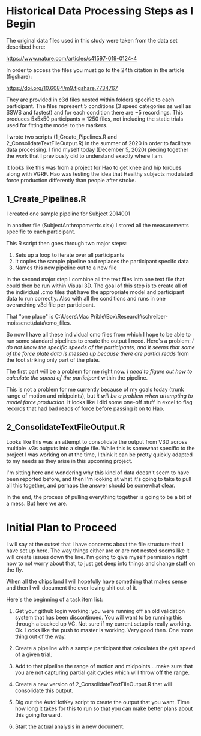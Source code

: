 # Historical Data Processing Steps as I Begin
 
The original data files used in this study were taken from the data set described here:

  https://www.nature.com/articles/s41597-019-0124-4

In order to access the files you must go to the 24th citation in the article (figshare):

  https://doi.org/10.6084/m9.figshare.7734767

They are provided in c3d files nested within folders specific to each participant. The files represent 5 conditions (3 speed categories as well as SSWS and fastest) and for each condition there are ~5 recordings. This produces 5x5x50 participants = 1250 files, not including the static trials used for fitting the model to the markers.

I wrote two scripts (1_Create_Pipelines.R and 2_ConsolidateTextFileOutput.R) in the summer of 2020 in order to facilitate data processing. I find myself today (December 5, 2020) piecing together the work that I previously did to understand exactly where I am.

It looks like this was from a project for Hao to get knee and hip torques along with VGRF. Hao was testing the idea that Healthy subjects modulated force production differently than people after stroke.



## 1_Create_Pipelines.R

I created one sample pipeline for Subject 2014001

In another file (SubjectAnthropometrix.xlsx) I stored all the measurements specific to each participant.

This R script then goes through two major steps:

1. Sets up a loop to iterate over all participants
2. It copies the sample pipeline and replaces the participant specifc data
3. Names this new pipeline out to a new file

In the second major step I combine all the text files into one text file that could then be run within Visual 3D. The goal of this step is to create all of the individual .cmo files that have the appropriate model and participant data to run correctly. Also with all the conditions and runs in one overarching v3d file per participant.

That "one place" is C:\Users\Mac Prible\Box\Research\schreiber-moissenet\data\cmo_files. 

So now I have all these individual cmo files from which I hope to be able to run some standard pipelines to create the output I need. Here's a problem: *I do not know the specific speeds of the participants, and it seems that some of the force plate data is messed up because there are partial reads* from the foot striking only part of the plate. 

The first part will be a problem for me right now. *I need to figure out how to calculate the speed of the participant* within the pipeline.

This is not a problem for me currently because of my goals today (trunk range of motion and midpoints), but *it will be a problem when attempting to model force production*. It looks like I did some one-off stuff in excel to flag records that had bad reads of force before passing it on to Hao. 

## 2_ConsolidateTextFileOutput.R

Looks like this was an attempt to consolidate the output from V3D across multiple .v3s outputs into a single file. While this is somewhat specific to the project I was working on at the time, I think it can be pretty quickly adapted to my needs as they arise in this upcoming project. 

I'm sitting here and wondering why this kind of data doesn't seem to have been reported before, and then I'm looking at what it's going to take to pull all this together, and perhaps the answer should be somewhat clear. 

In the end, the process of pulling everything together is going to be a bit of a mess. But here we are. 

# Initial Plan to Proceed

I will say at the outset that I have concerns about the file structure that I have set up here. The way things either are or are not nested seems like it will create issues down the line. I'm going to give myself permission right now to not worry about that, to just get deep into things and change stuff on the fly. 

When all the chips land I will hopefully have something that makes sense and then I will document the ever loving shit out of it.

Here's the beginning of a task item list:


1. Get your github login working: you were running off an old validation system that has been discontinued. You will want to be running this through a backed up VC. Not sure if my current setup is really working. Ok. Looks like the push to master is working. Very good then. One more thing out of the way.

2. Create a pipeline with a sample participant that calculates the gait speed of a given trial.

3. Add to that pipeline the range of motion and midpoints....make sure that you are not capturing partial gait cycles which will throw off the range.

4. Create a new version of 2_ConsolidateTextFileOutput.R that will consolidate this output.

5. Dig out the AutoHotKey script to create the output that you want. Time how long it takes for this to run so that you can make better plans about this going forward.

6. Start the actual analysis in a new document.